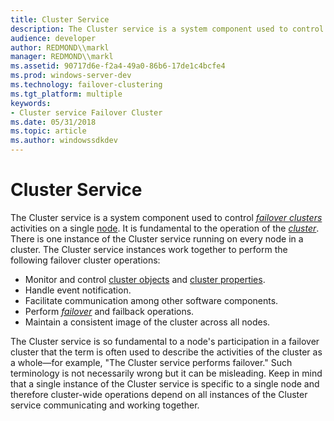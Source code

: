 ```yaml
---
title: Cluster Service
description: The Cluster service is a system component used to control failover clusters activities on a single node.
audience: developer
author: REDMOND\\markl
manager: REDMOND\\markl
ms.assetid: 90717d6e-f2a4-49a0-86b6-17de1c4bcfe4
ms.prod: windows-server-dev
ms.technology: failover-clustering
ms.tgt_platform: multiple
keywords:
- Cluster service Failover Cluster
ms.date: 05/31/2018
ms.topic: article
ms.author: windowssdkdev
---
```


# Cluster Service

The Cluster service is a system component used to control [*failover clusters*](f-gly.md#mscs-failover-cluster-gly) activities on a single [node](nodes.md). It is fundamental to the operation of the [*cluster*](c-gly.md#-wolf-cluster-gly). There is one instance of the Cluster service running on every node in a cluster. The Cluster service instances work together to perform the following failover cluster operations:

-   Monitor and control [cluster objects](cluster-objects.md) and [cluster properties](cluster-object-properties.md).
-   Handle event notification.
-   Facilitate communication among other software components.
-   Perform [*failover*](f-gly.md#-wolf-failover-gly) and failback operations.
-   Maintain a consistent image of the cluster across all nodes.

The Cluster service is so fundamental to a node's participation in a failover cluster that the term is often used to describe the activities of the cluster as a whole—for example, "The Cluster service performs failover." Such terminology is not necessarily wrong but it can be misleading. Keep in mind that a single instance of the Cluster service is specific to a single node and therefore cluster-wide operations depend on all instances of the Cluster service communicating and working together.

 

 




